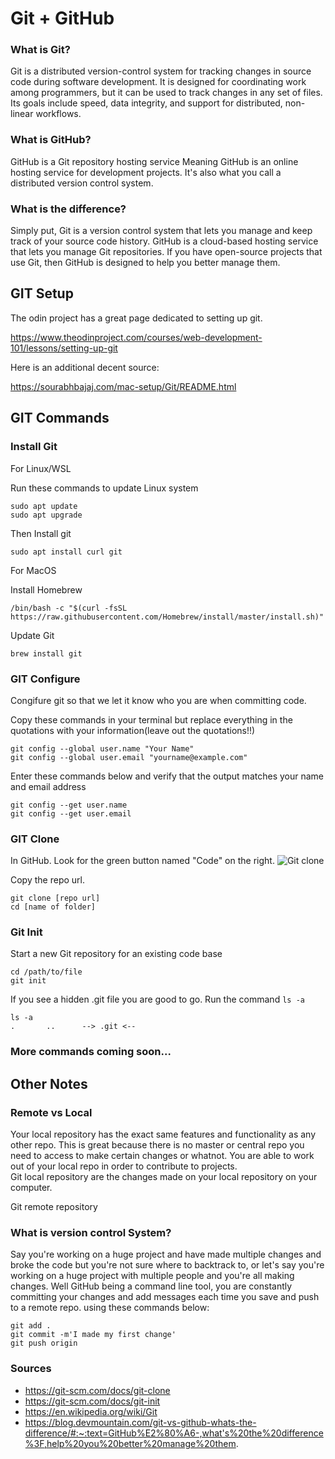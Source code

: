 # Git + GitHub

### What is Git?
Git is a distributed version-control system for tracking changes in source code during software development.
It is designed for coordinating work among programmers,
but it can be used to track changes in any set of files.
Its goals include speed, data integrity, and support for distributed, non-linear workflows.

### What is GitHub?

GitHub is a Git repository hosting service
Meaning GitHub is an online hosting service for development projects. It's also what you call a distributed version control system.

### What is the difference?
Simply put, Git is a version control system that lets you manage and keep track of your source code history. GitHub is a cloud-based hosting service that lets you manage Git repositories. If you have open-source projects that use Git, then GitHub is designed to help you better manage them.

## GIT Setup
The odin project has a great page dedicated to setting up git.

https://www.theodinproject.com/courses/web-development-101/lessons/setting-up-git

Here is an additional decent source: 

https://sourabhbajaj.com/mac-setup/Git/README.html

## GIT Commands

### Install Git

For Linux/WSL

Run these commands to update Linux system
```
sudo apt update
sudo apt upgrade
```
Then Install git
```
sudo apt install curl git
```

For MacOS

Install Homebrew
```
/bin/bash -c "$(curl -fsSL https://raw.githubusercontent.com/Homebrew/install/master/install.sh)"

```

Update Git
```
brew install git
```

### GIT Configure

Congifure git so that we let it know who you are when committing code. 

Copy these commands in your terminal but replace everything in the quotations with your information(leave out the quotations!!)
```
git config --global user.name "Your Name"
git config --global user.email "yourname@example.com"
```

Enter these commands below and verify that the output matches your name and email address
```
git config --get user.name
git config --get user.email
```

### GIT Clone

In GitHub. Look for the green button named "Code" on the right.
<img src="https://i.imgur.com/RTGGUc6.png" title="Git Clone" alt="Git clone">

Copy the repo url.
```
git clone [repo url]
cd [name of folder]
```

### Git Init

Start a new Git repository for an existing code base

```
cd /path/to/file
git init
```
If you see a hidden .git file you are good to go. Run the command ```ls -a```
```
ls -a
.		..		--> .git <--		
```

### More commands coming soon...

## Other Notes

### Remote vs Local
Your local repository has the exact same features and functionality as any other repo.  This is great because there is no master or central repo you need to access to make certain changes or whatnot.  You are able to work out of your local repo in order to contribute to projects.   
Git local repository are the changes made on your local repository on your computer.

Git remote repository

### What is version control System?
 Say you're working on a huge project and have made multiple changes and broke the code but you're not sure where to backtrack to, or let's say you're working on a huge project with multiple people and you're all making changes. Well GitHub being a command line tool, you are constantly committing your changes and add messages each time you save and push to a remote repo. using these commands below:
 ```
 git add .
 git commit -m'I made my first change'
 git push origin
 ```

### Sources

 - https://git-scm.com/docs/git-clone
 - https://git-scm.com/docs/git-init
 - https://en.wikipedia.org/wiki/Git
 - https://blog.devmountain.com/git-vs-github-whats-the-difference/#:~:text=GitHub%E2%80%A6-,what's%20the%20difference%3F,help%20you%20better%20manage%20them.

